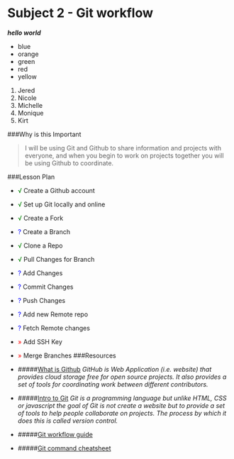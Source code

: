 # Subject 2 - Git workflow
***hello world***

* blue
* orange
* green
* red
* yellow

1. Jered
2. Nicole
3. Michelle
4. Monique
5. Kirt

###Why is this Important
>I will be using Git and Github to share information and projects with everyone, and when you begin to work on projects together you will be using Github to coordinate.


###Lesson Plan
* <span style = 'color:green;'>√</span> Create a Github account
* <span style = 'color:green;'>√</span> Set up Git locally and online
* <span style = 'color:green;'>√</span> Create a Fork
* <span style = 'color:blue;'>?</span> Create a Branch
* <span style = 'color:green;'>√</span> Clone a Repo
* <span style = 'color:green;'>√</span> Pull Changes for Branch
* <span style = 'color:blue;'>?</span> Add Changes
* <span style = 'color:blue;'>?</span> Commit Changes
* <span style = 'color:blue;'>?</span> Push Changes
* <span style = 'color:blue;'>?</span> Add new Remote repo
* <span style = 'color:blue;'>?</span> Fetch Remote changes
* <span style = 'color:red;'>»</span> Add SSH Key
* <span style = 'color:red;'>»</span> Merge Branches
###Resources
* #####[What is Github](http://www.howtogeek.com/180167/htg-explains-what-is-github-and-what-do-geeks-use-it-for/)
*GitHub is Web Application (i.e. website) that provides cloud storage free for open source projects. It also provides a set of tools for coordinating work between different contributors.*

* #####[Intro to Git](https://git-scm.com/book/en/v2/)
*Git is a programming language but unlike HTML, CSS or javascript the goal of Git is not create a website but to provide a set of tools to help people collaborate on projects. The process by which it does this is called version control.*
* #####[Git workflow guide](http://rogerdudler.github.io/git-guide/)
* #####[Git command cheatsheet](http://zeroturnaround.com/rebellabs/git-commands-and-best-practices-cheat-sheet/)
